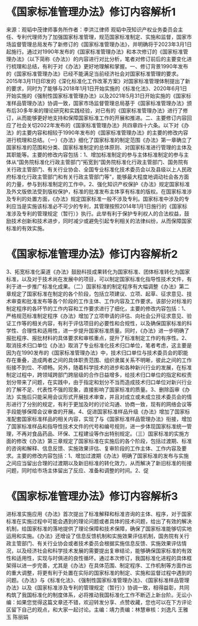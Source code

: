 # 《国家标准管理办法》修订内容解析1

来源：观韬中茂律师事务所作者：李洪江律师 观韬中茂知识产权业务委员会主任、专利代理师为了加强国家标准管理，规范国家标准制定、实施和监督，国家市场监督管理总局发布了新修订的《国家标准管理办法》，并明确将于2023年3月1日起施行。通过对1990年发布的《国家标准管理办法》和本次修订的《国家标准管理办法》（以下简称《办法》）的内容进行对比分析，笔者对修订前后的主要变化进行梳理和总结，有利于对《办法》更好地理解和掌握。一、修订背景1990年发布的《国家标准管理办法》已经不能满足当前经济社会对国家标准管理的要求。2015年3月11日印发的《深化标准化工作改革方案》对国家标准管理体制提出了新的要求，同时为了能够与2018年1月1日开始实施的《标准化法》、2020年6月1日开始实施的《强制性国家标准管理办法》以及2021年5月31日开始实施的《国家标准样品管理办法》协调一致，国家市场监督管理总局基于《国家标准管理办法》颁布后30多年来的理论研究和实践经验，对已有的《国家标准管理办法》进行了修订，从而能够更好地支持和保障国家标准工作的开展和推进。二、主要修订内容回应了社会关切2022年发布的《国家标准管理办法》共四章四十六条。以下对《办法》的主要内容和相较于1990年发布的《国家标准管理办法》的主要的修改内容进行梳理和总结。（一）《办法》细化了国家标准的制定范围《办法》第一章确立了国家标准的范围和分类、国家标准制定的总体原则、对国家标准进行管理的主体及其职能等。主要的修改内容包括：1、增加标准制定的参与主体标准制定的参与主体从“国务院标准化行政主管部门”拓宽到“国务院标准化行政主管部门、国务院有关行政主管部门、有关行业协会、全国专业标准化技术委员会以及县级以上人民政府标准化行政主管部门和有关行政主管部门等”，能够最大程度地调动社会各方面的力量，参与到标准制定的工作中。2、强化知识产权保护《办法》规定国家标准及外文版依法受到版权保护，标准的批准发布主体享有标准的版权。在国家标准涉及专利的处置方面，《办法》规定国家标准一般不涉及专利。国家标准中涉及的专利应当是实施该标准必不可少的专利，其管理按照2014年1月1日施行的《国家标准涉及专利的管理规定（暂行）》执行。此举有利于保护专利权人的合法权益，鼓励技术创新和技术进步，同时减少或避免引起专利相关的法律纠纷，从而保障国家标准的有效实施。

# 《国家标准管理办法》修订内容解析2

3、拓宽标准化渠道《办法》鼓励科技成果转化为国家标准、团体标准转化为国家标准，以及对于技术尚在发展中的项目，可以制定国家标准化指导性技术文件，有利于进一步推广标准化成果。（二）国家标准的制定程序有大幅调整《办法》第二章规定了国家标准在制定的各个阶段，包括立项建议、立项、起草、征求意见、技术审查和批准发布等各个阶段的工作主体、工作内容及工作要求。该部分对标准的制定程序的各环节的工作内容和工作要求进行了细化，主要的修改内容包括：1、严格规范标准制定程序《办法》增加了立项申请的评估、向社会公开征求意见、验证工作等的相关内容，有利于评估项目的必要性和合规性，以及确保国家标准的科学性、合理性和适用性，进一步提升国家标准质量。同时，《办法》进一步明确了报批程序、报批材料的具体要求和审核重点，提升了标准制定工作的有序性。2、取消技术归口单位《办法》取消了专业标准化技术归口单位，笔者考虑，这主要是因为在1990发布的《国家标准管理办法》中，技术归口单位与技术委员会的职能存在重叠，造成两者之间的具体职责范围、组织隶属关系不明晰，彼此之间的工作衔接不到位、不顺畅。另外，随着科学技术的进步和各种新兴行业的发展，在标准制定过程中，跨领域跨部门跨层级的合作日益增多，给技术归口单位的指定和权责划分带来了问题，在实践中，由于指定和划分不当而造成技术归口单位对新兴行业的了解不足、代表性不强的现象，直接影响了国家标准的质量。3、删除函审《办法》实施后只能采用会议形式开展技术审查，并且对成立或未成立技术委员会的情形进行了分别的规定，有利于更加及时的讨论沟通、协商一致，现有的网络会议等手段能够保障会议审查的开展。4、促进国家标准样品升级《办法》增加了国家标准配套国家标准样品的相关内容，实现了与《国家标准样品管理办法》衔接，增加了国家标准样品和指导性技术文件的代号和编号规则，进一步体现国家标准统一管理，不再对食品药品、环保、工程建设等作出特别规定。（三）国家标准的实施方面的修改《办法》第三章规定了国家标准在实施后的各个阶段，包括过渡期、标准的咨询和解释、信息反馈、实施效果评估、复审阶段的工作主体、工作内容及要求。主要的修改内容包括：1、增加过渡期《办法》明确了国家标准的发布与实施之间应当留出合理的过渡期以及新旧标准的转化效力，从而解决了新旧标准的衔接问题，同时给市场主体留出了反应、准备和调整的时间。2、促

# 《国家标准管理办法》修订内容解析3

进标准实施应用《办法》首次提出了标准解释和标准咨询的主体、程序，对于国家标准在实施过程中可能会遇到的理论问题或者具体的技术问题，给出了有效的解决机制，给国家标准的落地提供了理论保障和技术保障，确保了国家标准能够切实地运用和实施。《办法》还增设了信息反馈机制和实施效果评估机制，国务院有关行政主管部门、有关行业协会或者技术委员会根据实施信息反馈、实施效果评估情况，以及经济社会和科学技术发展的需要提出复审结论，能够确保国家标准的有效性和适用性，实现与时俱进的良性循环。通过本次修订，我国标准化进程的具体框架得以进一步完善，尤其是《办法》在具体范围、制定程序、工作机制等方面作出的重大调整，将更有利于处置在实际的国家标准的制定、实施和监督过程中遇到的问题。《办法》与《标准化法》、《强制性国家标准管理办法》、《国家标准样品管理办法》以及《国家标准涉及专利的管理规定（暂行）》协调一致，相得益彰，共同构筑了我国标准化的制度体系，必将推动我国标准化工作不断迈上新台阶。无讼小编：如果您觉得这篇文章还不错，欢迎转发分享、点赞收藏，您也可以在下方评论区留下自己的观点，和大家一起讨论。主编：靖力责编：林慧审核：刘逸凡 王雅玉 陈丽娟 

